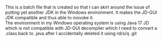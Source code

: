 This is a batch file that is created so that I can skirt around the issue of putting yet another JDK in the Windows environment. It makes the JD-GUI JDK compatible and thus able to inovoke it.  
The environment in my Windows operating system is using Java 17 JD which is not compatible with JD-GUI decompiler which I need to convert a .class back to .java after I accidentally deleted it using rd/s/q .git
